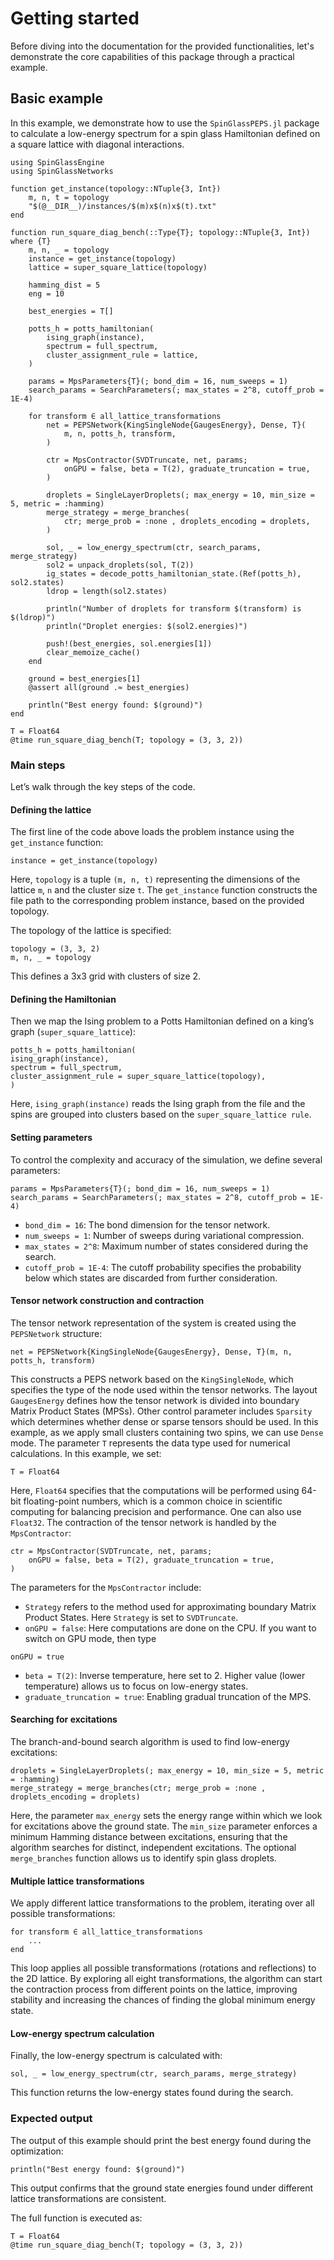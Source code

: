 # Getting started
Before diving into the documentation for the provided functionalities, let's demonstrate the core capabilities of this package through a practical example.

## Basic example
In this example, we demonstrate how to use the `SpinGlassPEPS.jl` package to calculate a low-energy spectrum for a spin glass Hamiltonian defined on a square lattice with diagonal interactions. 

```@julia
using SpinGlassEngine
using SpinGlassNetworks

function get_instance(topology::NTuple{3, Int})
    m, n, t = topology
    "$(@__DIR__)/instances/$(m)x$(n)x$(t).txt"
end

function run_square_diag_bench(::Type{T}; topology::NTuple{3, Int}) where {T}
    m, n, _ = topology
    instance = get_instance(topology)
    lattice = super_square_lattice(topology)

    hamming_dist = 5
    eng = 10

    best_energies = T[]

    potts_h = potts_hamiltonian(
        ising_graph(instance),
        spectrum = full_spectrum,
        cluster_assignment_rule = lattice,
    )

    params = MpsParameters{T}(; bond_dim = 16, num_sweeps = 1)
    search_params = SearchParameters(; max_states = 2^8, cutoff_prob = 1E-4)

    for transform ∈ all_lattice_transformations
        net = PEPSNetwork{KingSingleNode{GaugesEnergy}, Dense, T}(
            m, n, potts_h, transform,
        )

        ctr = MpsContractor(SVDTruncate, net, params; 
            onGPU = false, beta = T(2), graduate_truncation = true,
        )

        droplets = SingleLayerDroplets(; max_energy = 10, min_size = 5, metric = :hamming)
        merge_strategy = merge_branches(
            ctr; merge_prob = :none , droplets_encoding = droplets,
        )

        sol, _ = low_energy_spectrum(ctr, search_params, merge_strategy)
        sol2 = unpack_droplets(sol, T(2))
        ig_states = decode_potts_hamiltonian_state.(Ref(potts_h), sol2.states)
        ldrop = length(sol2.states)

        println("Number of droplets for transform $(transform) is $(ldrop)")
        println("Droplet energies: $(sol2.energies)")

        push!(best_energies, sol.energies[1])
        clear_memoize_cache()
    end

    ground = best_energies[1]
    @assert all(ground .≈ best_energies)

    println("Best energy found: $(ground)")
end

T = Float64
@time run_square_diag_bench(T; topology = (3, 3, 2))
```

### Main steps
Let’s walk through the key steps of the code.

#### Defining the lattice
The first line of the code above loads the problem instance using the `get_instance` function:
```@julia
instance = get_instance(topology)
```
Here, `topology` is a tuple `(m, n, t)` representing the dimensions of the lattice `m`, `n` and the cluster size `t`. The `get_instance` function constructs the file path to the corresponding problem instance, based on the provided topology.

The topology of the lattice is specified: 
```@julia
topology = (3, 3, 2)
m, n, _ = topology
```
This defines a 3x3 grid with clusters of size 2.

#### Defining the Hamiltonian
Then we map the Ising problem to a Potts Hamiltonian defined on a king’s graph (`super_square_lattice`):
```@julia
potts_h = potts_hamiltonian(
ising_graph(instance),
spectrum = full_spectrum,
cluster_assignment_rule = super_square_lattice(topology),
)
```
Here, `ising_graph(instance)` reads the Ising graph from the file and the spins are grouped into clusters based on the `super_square_lattice rule`.

#### Setting parameters
To control the complexity and accuracy of the simulation, we define several parameters:
```@julia
params = MpsParameters{T}(; bond_dim = 16, num_sweeps = 1)
search_params = SearchParameters(; max_states = 2^8, cutoff_prob = 1E-4)
```
* `bond_dim = 16`: The bond dimension for the tensor network.
* `num_sweeps = 1`: Number of sweeps during variational compression.
* `max_states = 2^8`: Maximum number of states considered during the search.
* `cutoff_prob = 1E-4`: The cutoff probability specifies the probability below which states are discarded from further consideration.

#### Tensor network construction and contraction
The tensor network representation of the system is created using the `PEPSNetwork` structure:
```@julia
net = PEPSNetwork{KingSingleNode{GaugesEnergy}, Dense, T}(m, n, potts_h, transform)
```
This constructs a PEPS network based on the `KingSingleNode`, which specifies the type of the node used within the tensor networks. The layout `GaugesEnergy` defines how the tensor network is divided into boundary Matrix Product States (MPSs). 
Other control parameter includes `Sparsity` which determines whether dense or sparse tensors should be used. In this example, as we apply small clusters containing two spins, we can use `Dense` mode. The parameter `T` represents the data type used for numerical calculations. In this example, we set: 
```@julia
T = Float64
```
Here, `Float64` specifies that the computations will be performed using 64-bit floating-point numbers, which is a common choice in scientific computing for balancing precision and performance. One can also use `Float32`.
The contraction of the tensor network is handled by the `MpsContractor`:
```@julia
ctr = MpsContractor(SVDTruncate, net, params; 
    onGPU = false, beta = T(2), graduate_truncation = true,
)
```
The parameters for the `MpsContractor` include:
* `Strategy` refers to the method used for approximating boundary Matrix Product States. Here `Strategy` is set to `SVDTruncate`.
* `onGPU = false`: Here computations are done on the CPU. If you want to switch on GPU mode, then type
```@julia
onGPU = true
``` 
* `beta = T(2)`: Inverse temperature, here set to 2. Higher value (lower temperature) allows us to focus on low-energy states.
* `graduate_truncation = true`: Enabling gradual truncation of the MPS.

#### Searching for excitations
The branch-and-bound search algorithm is used to find low-energy excitations:
```@julia
droplets = SingleLayerDroplets(; max_energy = 10, min_size = 5, metric = :hamming)
merge_strategy = merge_branches(ctr; merge_prob = :none , droplets_encoding = droplets)
```
Here, the parameter `max_energy` sets the energy range within which we look for excitations above the ground state. The `min_size` parameter enforces a minimum Hamming distance between excitations, ensuring that the algorithm searches for distinct, independent excitations.
The optional `merge_branches` function allows us to identify spin glass droplets.

#### Multiple lattice transformations
We apply different lattice transformations to the problem, iterating over all possible transformations:
```@julia 
for transform ∈ all_lattice_transformations
    ...
end
```
This loop applies all possible transformations (rotations and reflections) to the 2D lattice. By exploring all eight transformations, the algorithm can start the contraction process from different points on the lattice, improving stability and increasing the chances of finding the global minimum energy state.

#### Low-energy spectrum calculation
Finally, the low-energy spectrum is calculated with:
```@julia
sol, _ = low_energy_spectrum(ctr, search_params, merge_strategy)
```
This function returns the low-energy states found during the search.

### Expected output
The output of this example should print the best energy found during the optimization:

```@julia
println("Best energy found: $(ground)")
```
This output confirms that the ground state energies found under different lattice transformations are consistent.

The full function is executed as:
```@julia
T = Float64
@time run_square_diag_bench(T; topology = (3, 3, 2))
```
